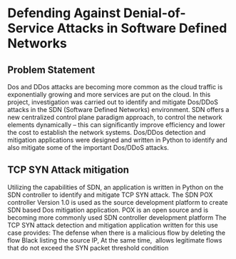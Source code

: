 # Defending Against Denial-of-Service Attacks in Software Defined Networks

## Problem Statement
Dos and DDos attacks are becoming more common as the cloud traffic is exponentially growing and more services are put on the cloud.
In this project, investigation was carried out to identify and mitigate Dos/DDoS attacks in the SDN (Software Defined Networks) environment. 
SDN offers a new centralized control plane paradigm approach, to control the network elements dynamically – this can significantly improve efficiency and lower the cost to establish the network systems. 
Dos/DDos detection and mitigation applications were designed and written in Python to identify and also mitigate some of the important Dos/DDoS attacks.

## TCP SYN Attack mitigation
Utilizing the capabilities of SDN, an application is written in Python on the SDN controller to identify and mitigate TCP SYN attack.
The SDN POX controller Version 1.0 is used as the source development platform to create SDN based Dos mitigation application.
POX is an open source and is becoming more commonly used SDN controller development platform
The TCP SYN attack detection and mitigation application written for this use case provides: 
The defense when there is a malicious flow by deleting the flow 
Black listing the source IP, 
At the same time,  allows legitimate flows that do not exceed the SYN packet threshold condition

